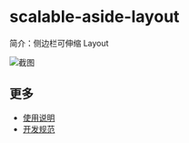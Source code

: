 # scalable-aside-layout

简介：侧边栏可伸缩 Layout

![截图](https://img.alicdn.com/tfs/TB1.yERim_I8KJjy0FoXXaFnVXa-2820-1284.png)

## 更多

* [使用说明](http://gitlab.alibaba-inc.com/ice/notes/issues/830)
* [开发规范](http://gitlab.alibaba-inc.com/ice/notes/issues/830)
